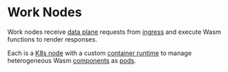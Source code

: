 # Work Nodes

Work nodes receive [data plane] requests from [ingress]
and execute Wasm functions to render responses.

Each is a [K8s node] with a custom [container runtime]
to manage heterogeneous Wasm [components] as [pods].

[data plane]: /glossary.md#data-plane
[ingress]: /ingress/README.md
[k8s node]: https://kubernetes.io/docs/concepts/architecture/nodes/
[container runtime]: runtime/
[components]: /docs/glossary.md#version
[pods]: https://kubernetes.io/docs/concepts/workloads/pods/